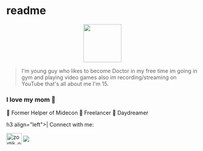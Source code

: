 # readme
<p align="center">
  <img src="https://user-images.githubusercontent.com/67344817/176185706-ab57e51a-1649-4255-824f-1419f7dba178.png" width="100"></img>
</p>

> I'm young guy who likes to become Doctor in my free time im going in gym and playing video games also im recording/streaming on YouTube that's all about me
> I'm 15.

<h3> I love my mom 🍰  </h3>
🥇 Former Helper of Midecon 
🔭 Freelancer 
🌠 Daydreamer 

h3 align="left">| Connect with me:</h3>
<p align="left">
<a href="https://instagram.com/p_matyasss" target="blank"><img align="center" src="https://raw.githubusercontent.com/rahuldkjain/github-profile-readme-generator/master/src/images/icons/Social/instagram.svg" alt="zortik_official" height="30" width="40" /></a>
<a href="https://www.youtube.com/channel/bqvh" target="blank"><img align="center" src="https://raw.githubusercontent.com/rahuldkjain/github-profile-readme-generator/master/src/images/icons/Social/youtube.svg" 
